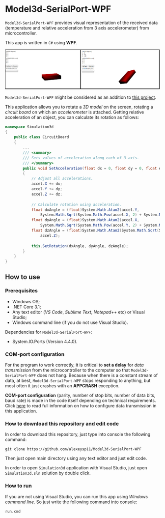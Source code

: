# Model3d-SerialPort-WPF

`Model3d-SerialPort-WPF` provides visual representation of the received data (temperature and relative acceleration from 3 axis accelerometer) from microcontroller. 

This app is written in `C#` using **WPF**. 

![RotationOnGui](Docs/img/Usage/RotationOnGui.png)

`Model3d-SerialPort-WPF` might be considered as an addition to [this project](https://github.com/alexeysp11/STM32F4-Accel-Temperature). 

This application allows you to rotate a *3D model* on the screen, rotating a *circuit board* on which an *accelerometer* is attached. 
Getting relative acceleration of an object, you can calculate its rotation as follows: 
```C#
namespace Simulation3d
{
    public class CircuitBoard
    {
        ... 
        /// <summary>
        /// Sets values of acceleration along each of 3 axis. 
        /// </summary>
        public void SetAcceleration(float dx = 0, float dy = 0, float dz = 0)
        {
            // Adjust all accelerations. 
            accel.X += dx; 
            accel.Y += dy; 
            accel.Z += dz;

            // Calculate rotation using acceleration. 
            float dxAngle = (float)System.Math.Atan2(accel.Y,
                System.Math.Sqrt(System.Math.Pow(accel.X, 2) + System.Math.Pow(accel.Z, 2))); 
            float dyAngle = (float)System.Math.Atan2(accel.X,
                System.Math.Sqrt(System.Math.Pow(accel.Y, 2) + System.Math.Pow(accel.Z, 2))); 
            float dzAngle = (float)System.Math.Atan2(System.Math.Sqrt(System.Math.Pow(accel.X, 2) + System.Math.Pow(accel.Y, 2)),
                accel.Z);

            this.SetRotation(dxAngle, dyAngle, dzAngle);
        }
    }
}
```

## How to use 

### Prerequisites

- Windows OS; 
- .NET Core 3.1; 
- Any text editor (*VS Code*, *Sublime Text*, *Notepad++* etc) or Visual Studio; 
- Windows command line (if you do not use Visual Studio). 

Dependencies for `Model3d-SerialPort-WPF`: 
- System.IO.Ports (Version 4.4.0). 

### COM-port configuration

For the program to work correctly, it is critical to **set a delay** for *data transmission* from the microcontroller to the computer so that `Model3d-SerialPort-WPF` does not hang.
Because when there is a constant stream of data, at best, `Model3d-SerialPort-WPF` stops responding to anything, but most often it just crashes with an **APPCRASH** exception.

**COM-port configuration** (parity, number of stop bits, number of data bits, baud rate) is made in the code itself depending on technical requirements.
Click [here](Docs/DataTransmission.md) to read full information on how to configure data transmission in this application. 

### How to download this repository and edit code 

In order to download this repository, just type into console the following command: 
```
git clone https://github.com/alexeysp11/Model3d-SerialPort-WPF
```

Then just open main directory using any text editor and just edit code. 

In order to open `Simulation3d` application with Visual Studio, just open `Simulation3d.sln` solution by double click. 

### How to run 

If you are not using Visual Studio, you can run this app using *Windows command line*. 
So just write the following command into console: 
```
run.cmd
```
